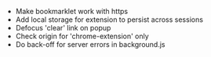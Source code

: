 * Make bookmarklet work with https
* Add local storage for extension to persist across sessions
* Defocus 'clear' link on popup
* Check origin for 'chrome-extension' only
* Do back-off for server errors in background.js
